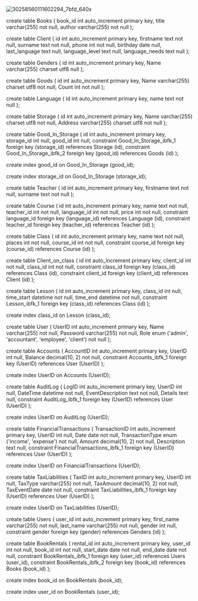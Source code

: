 ![30258560111602294_7bfd_640x](https://github.com/gigachad1488/shkolakokokoli/assets/112997166/258bf74a-9c2f-4f42-bb70-6fddb5006099)

create table Books
(
    book_id int auto_increment
        primary key,
    title   varchar(255) not null,
    author  varchar(255) not null
);

create table Client
(
    id             int auto_increment
        primary key,
    firstname      text not null,
    surname        text not null,
    phone          int  not null,
    birthday       date null,
    last_language  text null,
    language_level text null,
    language_needs text null
);

create table Genders
(
    id   int auto_increment
        primary key,
    Name varchar(255) charset utf8 null
);

create table Goods
(
    id    int auto_increment
        primary key,
    Name  varchar(255) charset utf8 not null,
    Count int                       not null
);

create table Language
(
    id   int auto_increment
        primary key,
    name text not null
);

create table Storage
(
    id      int auto_increment
        primary key,
    Name    varchar(255) charset utf8 not null,
    Address varchar(255) charset utf8 not null
);

create table Good_In_Storage
(
    id         int auto_increment
        primary key,
    storage_id int null,
    good_id    int null,
    constraint Good_In_Storage_ibfk_1
        foreign key (storage_id) references Storage (id),
    constraint Good_In_Storage_ibfk_2
        foreign key (good_id) references Goods (id)
);

create index good_id
    on Good_In_Storage (good_id);

create index storage_id
    on Good_In_Storage (storage_id);

create table Teacher
(
    id        int auto_increment
        primary key,
    firstname text not null,
    surname   text not null
);

create table Course
(
    id          int auto_increment
        primary key,
    name        text not null,
    teacher_id  int  not null,
    language_id int  not null,
    price       int  not null,
    constraint language_id
        foreign key (language_id) references Language (id),
    constraint teacher_id
        foreign key (teacher_id) references Teacher (id)
);

create table Class
(
    id        int auto_increment
        primary key,
    name      text not null,
    places    int  not null,
    course_id int  not null,
    constraint course_id
        foreign key (course_id) references Course (id)
);

create table Client_on_class
(
    id        int auto_increment
        primary key,
    client_id int not null,
    class_id  int not null,
    constraint class_id
        foreign key (class_id) references Class (id),
    constraint client_id
        foreign key (client_id) references Client (id)
);

create table Lesson
(
    id         int auto_increment
        primary key,
    class_id   int      null,
    time_start datetime not null,
    time_end   datetime not null,
    constraint Lesson_ibfk_1
        foreign key (class_id) references Class (id)
);

create index class_id
    on Lesson (class_id);

create table User
(
    UserID   int auto_increment
        primary key,
    Name     varchar(255)                                       not null,
    Password varchar(255)                                       not null,
    Role     enum ('admin', 'accountant', 'employee', 'client') not null
);

create table Accounts
(
    AccountID int auto_increment
        primary key,
    UserID    int            null,
    Balance   decimal(10, 2) not null,
    constraint Accounts_ibfk_1
        foreign key (UserID) references User (UserID)
);

create index UserID
    on Accounts (UserID);

create table AuditLog
(
    LogID            int auto_increment
        primary key,
    UserID           int      null,
    DateTime         datetime not null,
    EventDescription text     not null,
    Details          text     null,
    constraint AuditLog_ibfk_1
        foreign key (UserID) references User (UserID)
);

create index UserID
    on AuditLog (UserID);

create table FinancialTransactions
(
    TransactionID   int auto_increment
        primary key,
    UserID          int                        null,
    Date            date                       not null,
    TransactionType enum ('income', 'expense') not null,
    Amount          decimal(10, 2)             not null,
    Description     text                       null,
    constraint FinancialTransactions_ibfk_1
        foreign key (UserID) references User (UserID)
);

create index UserID
    on FinancialTransactions (UserID);

create table TaxLiabilities
(
    TaxID        int auto_increment
        primary key,
    UserID       int            null,
    TaxType      varchar(255)   not null,
    TaxAmount    decimal(10, 2) not null,
    TaxEventDate date           not null,
    constraint TaxLiabilities_ibfk_1
        foreign key (UserID) references User (UserID)
);

create index UserID
    on TaxLiabilities (UserID);

create table Users
(
    user_id    int auto_increment
        primary key,
    first_name varchar(255) not null,
    last_name  varchar(255) not null,
    gender     int          null,
    constraint gender
        foreign key (gender) references Genders (id)
);

create table BookRentals
(
    rental_id  int auto_increment
        primary key,
    user_id    int  not null,
    book_id    int  not null,
    start_date date not null,
    end_date   date not null,
    constraint BookRentals_ibfk_1
        foreign key (user_id) references Users (user_id),
    constraint BookRentals_ibfk_2
        foreign key (book_id) references Books (book_id)
);

create index book_id
    on BookRentals (book_id);

create index user_id
    on BookRentals (user_id);
